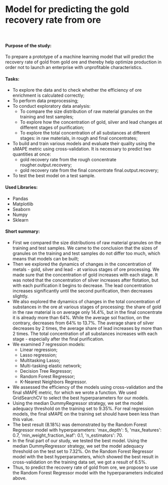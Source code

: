 # Model for predicting the gold recovery rate from ore
​
#### Purpose of the study:

To prepare a prototype of a machine learning model that will predict the recovery rate of gold from gold ore and thereby help optimize production in order not to launch an enterprise with unprofitable characteristics.

#### Tasks:
- To explore the data and to check whether the efficiency of ore enrichment is calculated correctly;
- To perform data preprocessing;
- To conduct exploratory data analysis:
  - To compare the size distribution of raw material granules on the training and test samples;
  - To explore how the concentration of gold, silver and lead changes at different stages of purification;
  - To explore the total concentration of all substances at different stages: in raw materials, in rough and final concentrates;
- To build and train various models and evaluate their quality using the sMAPE metric using cross-validation. It is necessary to predict two quantities at once:
  - gold recovery rate from the rough concentrate rougher.output.recovery;
  - gold recovery rate from the final concentrate final.output.recovery;
- To test the best model on a test sample.

#### Used Libraries:
- Pandas
- Matplotlib
- Seaborn
- Numpy
- Sklearn

#### Short summary:
- First we compared the size distributions of raw material granules on the training and test samples. We came to the conclusion that the sizes of granules on the training and test samples do not differ too much, which means that models can be built;
- Then we explored the dynamics of changes in the concentration of metals - gold, silver and lead - at various stages of ore processing. We made sure that the concentration of gold increases with each stage. It was noted that the concentration of silver increases after flotation, but with each purification it begins to decrease. The lead concentration increases significantly until the second purification, then decreases slightly.
- We also explored the dynamics of changes in the total concentration of substances in the ore at various stages of processing: the share of gold in the raw material is on average only 14.4%, but in the final concentrate it is already more than 64%. While the average sol fraction, on the contrary, decreases from 64% to 13.7%. The average share of silver decreases by 2 times, the average share of lead increases by more than 2 times. The total concentration of all substances increases with each stage - especially after the final purification.
- We examined 7 regression models:
  - Linear regression;
  - Lasso regression;
  - Multitasking Lasso;
  - Multi-tasking elastic network;
  - Decision Tree Regressor;
  - Random Forest Regressor;
  - K-Nearest Neighbors Regressor.
- We assessed the efficiency of the models using cross-validation and the final sMAPE metric, for which we wrote a function. We used GridSearchCV to select the best hyperparameters for our models.
- Using the median DummyRegressor strategy, we set the model adequacy threshold on the training set to 9.35%. For real regression models, the final sMAPE on the training set should have been less than this value.
- The best result (8.18%) was demonstrated by the Random Forest Regressor model with hyperparameters: 'max_depth': 5, 'max_features': 0.7, 'min_weight_fraction_leaf': 0.1, 'n_estimators': 70.
- In the final part of our study, we tested the best model. Using the median DummyRegressor strategy, we set the model adequacy threshold on the test set to 7.32%. On the Random Forest Regressor model with the best hyperparameters, which showed the best result in cross-validation on the training data set, we got a result of 6.5%.
- Thus, to predict the recovery rate of gold from ore, we propose to use the Random Forest Regressor model with the hyperparameters indicated above.

